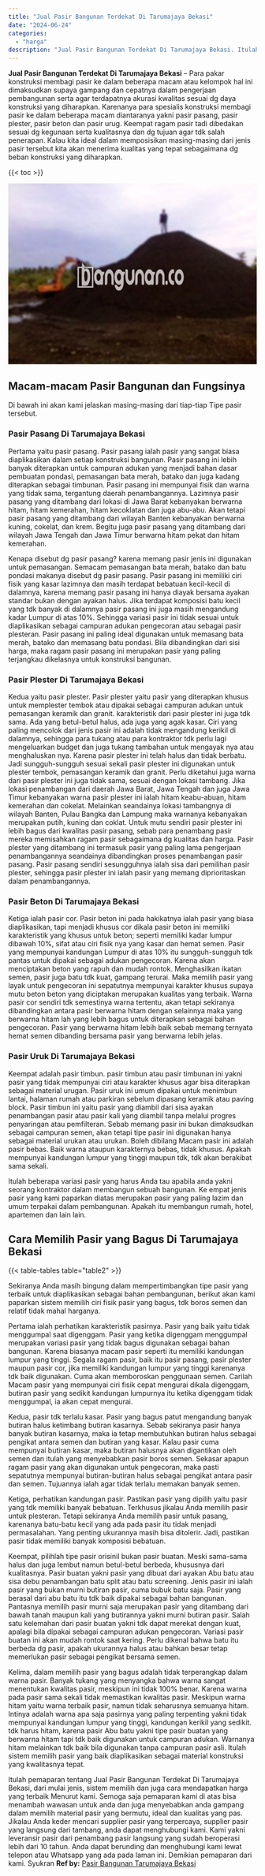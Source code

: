 ```yaml
---
title: "Jual Pasir Bangunan Terdekat Di Tarumajaya Bekasi"
date: "2024-06-24"
categories: 
  - "harga"
description: "Jual Pasir Bangunan Terdekat Di Tarumajaya Bekasi. Itulah pemaparan tentang Jual Pasir Bangunan Terdekat Di Tarumajaya Bekasi, dari mulai jenis, sistem memil..."
---
```


**Jual Pasir Bangunan Terdekat Di Tarumajaya Bekasi** – Para pakar konstruksi membagi pasir ke dalam beberapa macam atau kelompok hal ini dimaksudkan supaya gampang dan cepatnya dalam pengerjaan pembangunan serta agar terdapatnya akurasi kwalitas sesuai dg daya konstruksi yang diharapkan. Karenanya para spesialis konstruksi membagi pasir ke dalam beberapa macam diantaranya yakni pasir pasang, pasir plester, pasir beton dan pasir urug. Keempat ragam pasir tadi dibedakan sesuai dg kegunaan serta kualitasnya dan dg tujuan agar tdk salah penerapan. Kalau kita ideal dalam memposisikan masing-masing dari jenis pasir tersebut kita akan menerima kualitas yang tepat sebagaimana dg beban konstruksi yang diharapkan.

{{< toc >}}

![Jual Pasir Bangunan Terdekat Di Tarumajaya Bekasi](/images/jual-pasir-bangunan-68.png)

## Macam-macam Pasir Bangunan dan Fungsinya

Di bawah ini akan kami jelaskan masing-masing dari tiap-tiap Tipe pasir tersebut.

### Pasir Pasang Di Tarumajaya Bekasi

Pertama yaitu pasir pasang. Pasir pasang ialah pasir yang sangat biasa diaplikasikan dalam setiap konstruksi bangunan. Pasir pasang ini lebih banyak diterapkan untuk campuran adukan yang menjadi bahan dasar pembuatan pondasi, pemasangan bata merah, batako dan juga kadang diterapkan sebagai timbunan. Pasir pasang ini mempunyai fisik dan warna yang tidak sama, tergantung daerah penambangannya. Lazimnya pasir pasang yang ditambang dari lokasi di Jawa Barat kebanyakan berwarna hitam, hitam kemerahan, hitam kecoklatan dan juga abu-abu. Akan tetapi pasir pasang yang ditambang dari wilayah Banten kebanyakan berwarna kuning, cokelat, dan krem. Begitu juga pasir pasang yang ditambang dari wilayah Jawa Tengah dan Jawa Timur berwarna hitam pekat dan hitam kemerahan.

Kenapa disebut dg pasir pasang? karena memang pasir jenis ini digunakan untuk pemasangan. Semacam pemasangan bata merah, batako dan batu pondasi makanya disebut dg pasir pasang. Pasir pasang ini memiliki ciri fisik yang kasar lazimnya dan masih terdapat bebatuan kecil-kecil di dalamnya, karena memang pasir pasang ini hanya diayak bersama ayakan standar bukan dengan ayakan halus. Jika terdapat komposisi batu kecil yang tdk banyak di dalamnya pasir pasang ini juga masih mengandung kadar Lumpur di atas 10%. Sehingga variasi pasir ini tidak sesuai untuk diaplikasikan sebagai campuran adukan pengecoran atau sebagai pasir plesteran. Pasir pasang ini paling ideal digunakan untuk memasang bata merah, batako dan memasang batu pondasi. Bila dibandingkan dari sisi harga, maka ragam pasir pasang ini merupakan pasir yang paling terjangkau dikelasnya untuk konstruksi bangunan.

### Pasir Plester Di Tarumajaya Bekasi

Kedua yaitu pasir plester. Pasir plester yaitu pasir yang diterapkan khusus untuk memplester tembok atau dipakai sebagai campuran adukan untuk pemasangan keramik dan granit. karakteristik dari pasir plester ini juga tdk sama. Ada yang betul-betul halus, ada juga yang agak kasar. Ciri yang paling mencolok dari jenis pasir ini adalah tidak mengandung kerikil di dalamnya, sehingga para tukang atau para kontraktor tdk perlu lagi mengeluarkan budget dan juga tukang tambahan untuk mengayak nya atau menghaluskan nya. Karena pasir plester ini telah halus dan tidak berbatu. Jadi sungguh-sungguh sesuai sekali pasir plester ini digunakan untuk plester tembok, pemasangan keramik dan granit. Perlu diketahui juga warna dari pasir plester ini juga tidak sama, sesuai dengan lokasi tambang. Jika lokasi penambangan dari daerah Jawa Barat, Jawa Tengah dan juga Jawa Timur kebanyakan warna pasir plester ini ialah hitam keabu-abuan, hitam kemerahan dan cokelat. Melainkan seandainya lokasi tambangnya di wilayah Banten, Pulau Bangka dan Lampung maka warnanya kebanyakan merupakan putih, kuning dan coklat. Untuk mutu sendiri pasir plester ini lebih bagus dari kwalitas pasir pasang, sebab para penambang pasir mereka memisahkan ragam pasir sebagaimana dg kualitas dan harga. Pasir plester yang ditambang ini termasuk pasir yang paling lama pengerjaan penambangannya seandainya dibandingkan proses penambangan pasir pasang. Pasir pasang sendiri sesungguhnya ialah sisa dari pemilihan pasir plester, sehingga pasir plester ini ialah pasir yang memang diprioritaskan dalam penambangannya.

### Pasir Beton Di Tarumajaya Bekasi

Ketiga ialah pasir cor. Pasir beton ini pada hakikatnya ialah pasir yang biasa diaplikasikan, tapi menjadi khusus cor dikala pasir beton ini memiliki karakteristik yang khusus untuk beton; seperti memiliki kadar lumpur dibawah 10%, sifat atau ciri fisik nya yang kasar dan hemat semen. Pasir yang mempunyai kandungan Lumpur di atas 10% itu sungguh-sungguh tdk pantas untuk dipakai sebagai adukan pengecoran. Karena akan menciptakan beton yang rapuh dan mudah rontok. Menghasilkan ikatan semen, pasir juga batu tdk kuat, gampang terurai. Maka memilih pasir yang layak untuk pengecoran ini sepatutnya mempunyai karakter khusus supaya mutu beton beton yang diciptakan merupakan kualitas yang terbaik. Warna pasir cor sendiri tdk semestinya warna tertentu, akan tetapi sekiranya dibandingkan antara pasir berwarna hitam dengan selainnya maka yang berwarna hitam lah yang lebih bagus untuk diterapkan sebagai bahan pengecoran. Pasir yang berwarna hitam lebih baik sebab memang ternyata hemat semen dibanding bersama pasir yang berwarna lebih jelas.

### Pasir Uruk Di Tarumajaya Bekasi

Keempat adalah pasir timbun. pasir timbun atau pasir timbunan ini yakni pasir yang tidak mempunyai ciri atau karakter khusus agar bisa diterapkan sebagai material urugan. Pasir uruk ini umum dipakai untuk menimbun lantai, halaman rumah atau parkiran sebelum dipasang keramik atau paving block. Pasir timbun ini yaitu pasir yang diambil dari sisa ayakan penambangan pasir atau pasir kali yang diambil tanpa melalui progres penyaringan atau pemfilteran. Sebab memang pasir ini bukan dimaksudkan sebagai campuran semen, akan tetapi tipe pasir ini digunakan hanya sebagai material urukan atau urukan. Boleh dibilang Macam pasir ini adalah pasir bebas. Baik warna ataupun karakternya bebas, tidak khusus. Apakah mempunyai kandungan lumpur yang tinggi maupun tdk, tdk akan berakibat sama sekali.

Itulah beberapa variasi pasir yang harus Anda tau apabila anda yakni seorang kontraktor dalam membangun sebuah bangunan. Ke empat jenis pasir yang kami paparkan diatas merupakan pasir yang paling lazim dan umum terpakai dalam pembangunan. Apakah itu membangun rumah, hotel, apartemen dan lain lain.

## Cara Memilih Pasir yang Bagus Di Tarumajaya Bekasi

{{< table-tables table="table2" >}}

Sekiranya Anda masih bingung dalam mempertimbangkan tipe pasir yang terbaik untuk diaplikasikan sebagai bahan pembangunan, berikut akan kami paparkan sistem memilih ciri fisik pasir yang bagus, tdk boros semen dan relatif tidak mahal harganya.

Pertama ialah perhatikan karakteristik pasirnya. Pasir yang baik yaitu tidak menggumpal saat digenggam. Pasir yang ketika digenggam menggumpal merupakan variasi pasir yang tidak bagus digunakan sebagai bahan bangunan. Karena biasanya macam pasir seperti itu memiliki kandungan lumpur yang tinggi. Segala ragam pasir, baik itu pasir pasang, pasir plester maupun pasir cor, jika memiliki kandungan lumpur yang tinggi karenanya tdk baik digunakan. Cuma akan memboroskan penggunaan semen. Carilah Macam pasir yang mempunyai ciri fisik cepat mengurai dikala digenggam, butiran pasir yang sedikit kandungan lumpurnya itu ketika digenggam tidak menggumpal, ia akan cepat mengurai.

Kedua, pasir tdk terlalu kasar. Pasir yang bagus patut mengandung banyak butiran halus ketimbang butiran kasarnya. Sebab sekiranya pasir hanya banyak butiran kasarnya, maka ia tetap membutuhkan butiran halus sebagai pengikat antara semen dan butiran yang kasar. Kalau pasir cuma mempunyai butiran kasar, maka butiran halusnya akan digantikan oleh semen dan itulah yang menyebabkan pasir boros semen. Sekasar apapun ragam pasir yang akan digunakan untuk pengecoran, maka pasti sepatutnya mempunyai butiran-butiran halus sebagai pengikat antara pasir dan semen. Tujuannya ialah agar tidak terlalu memakan banyak semen.

Ketiga, perhatikan kandungan pasir. Pastikan pasir yang dipilih yaitu pasir yang tdk memiliki banyak bebatuan. Terkhusus jikalau Anda memilih pasir untuk plesteran. Tetapi sekiranya Anda memilih pasir untuk pasang, karenanya batu-batu kecil yang ada pada pasir itu tidak menjadi permasalahan. Yang penting ukurannya masih bisa ditolerir. Jadi, pastikan pasir tidak memiliki banyak komposisi bebatuan.

Keempat, pilihlah tipe pasir orisinil bukan pasir buatan. Meski sama-sama halus dan juga lembut namun betul-betul berbeda, khususnya dari kualitasnya. Pasir buatan yakni pasir yang dibuat dari ayakan Abu batu atau sisa debu penambangan batu split atau batu screening. Jenis pasir ini ialah pasir yang bukan murni butiran pasir, cuma bubuk batu saja. Pasir yang berasal dari abu batu itu tdk baik dipakai sebagai bahan bangunan. Pantasnya memilih pasir murni saja merupakan pasir yang ditambang dari bawah tanah maupun kali yang butirannya yakni murni butiran pasir. Salah satu kelemahan dari pasir buatan yakni tdk dapat merekat dengan kuat, apalagi bila dipakai sebagai campuran adukan pengecoran. Variasi pasir buatan ini akan mudah rontok saat kering. Perlu dikenal bahwa batu itu berbeda dg pasir, apakah ukurannya halus atau bahkan besar tetap memerlukan pasir sebagai pengikat bersama semen.

Kelima, dalam memilih pasir yang bagus adalah tidak terperangkap dalam warna pasir. Banyak tukang yang menyangka bahwa warna sangat menentukan kwalitas pasir, meskipun ini tidak 100% benar. Karena warna pada pasir sama sekali tidak memastikan kwalitas pasir. Meskipun warna hitam yaitu warna terbaik pasir, namun tidak seharusnya semuanya hitam. Intinya adalah warna apa saja pasirnya yang paling terpenting yakni tidak mempunyai kandungan lumpur yang tinggi, kandungan kerikil yang sedikit. tdk harus hitam, karena pasir Abu batu yakni tipe pasir buatan yang berwarna hitam tapi tdk baik digunakan untuk campuran adukan. Warnanya hitam melainkan tdk baik bila digunakan tanpa campuran pasir asli. Itulah sistem memilih pasir yang baik diaplikasikan sebagai material konstruksi yang kwalitasnya tepat.

Itulah pemaparan tentang Jual Pasir Bangunan Terdekat Di Tarumajaya Bekasi, dari mulai jenis, sistem memilih dan juga cara mendapatkan harga yang terbaik Menurut kami. Semoga saja pemaparan kami di atas bisa menambah wawasan untuk anda dan juga menyebabkan anda gampang dalam memilih material pasir yang bermutu, ideal dan kualitas yang pas. Jikalau Anda keder mencari supplier pasir yang terpercaya, supplier pasir yang langsung dari tambang, anda dapat menghubungi kami. Kami yakni leveransir pasir dari penambang pasir langsung yang sudah beroperasi lebih dari 10 tahun. Anda dapat berunding dan menghubungi kami lewat telepon atau Whatsapp yang ada pada laman ini. Demikian pemaparan dari kami. Syukran
**Ref by:** [Pasir Bangunan Tarumajaya Bekasi](https://id.wikipedia.org/wiki/Pasir)
